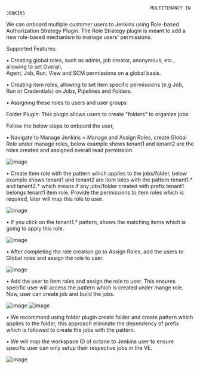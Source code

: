                                                           MULTITENANCY IN JENKINS

We can onboard multiple customer users to Jenkins using Role-based Authorization Strategy Plugin. The Role Strategy plugin is meant to add a new role-based mechanism to manage users' permissions. 

Supported Features: 

•	Creating global roles, such as admin, job creator, anonymous, etc., allowing to set Overall,  
Agent, Job, Run, View and SCM permissions on a global basis. 

•	Creating item roles, allowing to set item specific permissions (e.g Job, Run or Credentials) on Jobs, Pipelines and Folders. 

•	Assigning these roles to users and user groups 

Folder Plugin: This plugin allows users to create "folders" to organize jobs. 
 
 Follow the below steps to onboard the user, 
 
•	Navigate to Manage Jenkins > Manage and Assign Roles, create Global Role under manage roles, below example shows tenant1 and tenant2 are the roles created and assigned overall read permission. 
 
![image](https://user-images.githubusercontent.com/95271479/217833711-d58d232f-a164-43ef-821e-bd428454ae2d.png)

•	Create Item role with the pattern which applies to the jobs/folder, below example shows tenant1 and tenant2 are item toles with the pattern tenant1.* and tanent2.* which means if any jobs/folder created with prefix tenant1 belongs tenant1 item role. Provide the permissions to item roles which is required, later will map this role to user. 
 
![image](https://user-images.githubusercontent.com/95271479/217833987-c2546365-bb74-461c-a88b-2d74045a7764.png)

•	If you click on the tenant1.* pattern, shows the matching items which is going to apply this role. 

![image](https://user-images.githubusercontent.com/95271479/217834191-ec5a64f7-5554-4d0e-b4cb-e3c7770b4da5.png)

•	After completing the role creation go to Assign Roles, add the users to Global roles and assign the role to user. 

![image](https://user-images.githubusercontent.com/95271479/217834446-a45ac9d1-50be-45be-a821-ba4e5ded4540.png)

•	Add the user to Item roles and assign the role to user. This ensures specific user will access the pattern which is created under mange role. Now, user can create job and build the jobs. 

![image](https://user-images.githubusercontent.com/95271479/217834622-b0288b16-a2dd-4920-a1fa-1ce39bf60d4a.png)   ![image](https://user-images.githubusercontent.com/95271479/217834709-dd1a448c-9f0d-4691-aab1-f70ed7c5008b.png)

•	We recommend using folder plugin create folder and create pattern which applies to the folder, this approach eliminate the dependency of prefix which is followed to create the jobs with the pattern.  
 
•	We will map the workspace ID of octane to Jenkins user to ensure specific user can only setup their respective jobs in the VE. 

![image](https://user-images.githubusercontent.com/95271479/217834968-1ee1242e-79df-454b-86b5-15bb515bfa60.png)



 

